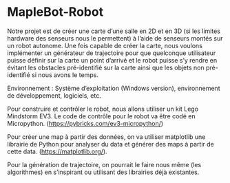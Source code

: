 # MapleBot-Robot
Notre projet est de créer une carte d’une salle en 2D et en 3D (si les limites hardware des senseurs nous le permettent) à l’aide de senseurs montés sur un robot autonome. Une fois capable de créer la carte, nous voulons implémenter un générateur de trajectoire pour que quelconque utilisateur puisse définir sur la carte un point d’arrivé et le robot puisse s’y rendre en évitant les obstacles pré-identifié sur la carte ainsi que les objets non pré-identifié si nous avons le temps.

Environnement : Système d’exploitation (Windows version), environnement de développement, logiciels, etc.

Pour construire et contrôler le robot, nous allons utiliser un kit Lego Mindstorm EV3. Le code de contrôle pour le robot va être codé en Micropython. (https://pybricks.com/ev3-micropython/)

Pour créer une map à partir des données, on va utiliser matplotlib une librairie de Python pour analyser du data et générer des maps à partir de cette data. (https://matplotlib.org/).

Pour la génération de trajectoire, on pourrait le faire nous même (les algorithmes) en s’inspirant ou utilisant des librairies déjà existantes.
